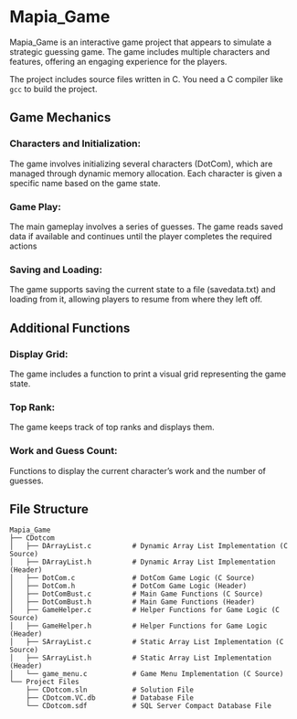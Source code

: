 # Mapia_Game

Mapia_Game is an interactive game project that appears to simulate a strategic guessing game. The game includes multiple characters and features, offering an engaging experience for the players.

The project includes source files written in C. You need a C compiler like `gcc` to build the project.

## Game Mechanics
### Characters and Initialization:
The game involves initializing several characters (DotCom), which are managed through dynamic memory allocation. Each character is given a specific name based on the game state.

### Game Play:
The main gameplay involves a series of guesses. The game reads saved data if available and continues until the player completes the required actions

### Saving and Loading:
The game supports saving the current state to a file (savedata.txt) and loading from it, allowing players to resume from where they left off.

## Additional Functions
### Display Grid:
The game includes a function to print a visual grid representing the game state.

### Top Rank:
The game keeps track of top ranks and displays them.

### Work and Guess Count:
Functions to display the current character’s work and the number of guesses.

## File Structure
```plaintext
Mapia_Game
├── CDotcom
│   ├── DArrayList.c          # Dynamic Array List Implementation (C Source)
│   ├── DArrayList.h          # Dynamic Array List Implementation (Header)
│   ├── DotCom.c              # DotCom Game Logic (C Source)
│   ├── DotCom.h              # DotCom Game Logic (Header)
│   ├── DotComBust.c          # Main Game Functions (C Source)
│   ├── DotComBust.h          # Main Game Functions (Header)
│   ├── GameHelper.c          # Helper Functions for Game Logic (C Source)
│   ├── GameHelper.h          # Helper Functions for Game Logic (Header)
│   ├── SArrayList.c          # Static Array List Implementation (C Source)
│   ├── SArrayList.h          # Static Array List Implementation (Header)
│   └── game_menu.c           # Game Menu Implementation (C Source)
└── Project Files
    ├── CDotcom.sln           # Solution File
    ├── CDotcom.VC.db         # Database File
    └── CDotcom.sdf           # SQL Server Compact Database File
